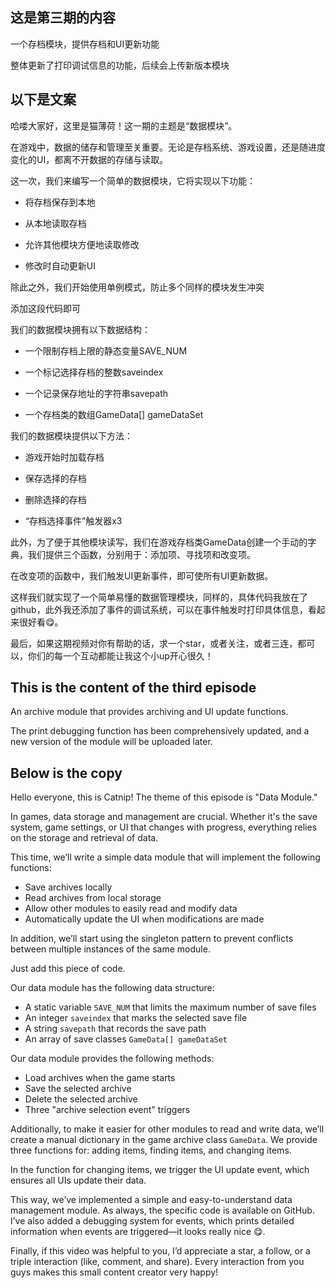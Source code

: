 ## 这是第三期的内容
一个存档模块，提供存档和UI更新功能

整体更新了打印调试信息的功能，后续会上传新版本模块

## 以下是文案
哈喽大家好，这里是猫薄荷！这一期的主题是“数据模块”。

在游戏中，数据的储存和管理至关重要。无论是存档系统、游戏设置，还是随进度变化的UI，都离不开数据的存储与读取。

这一次，我们来编写一个简单的数据模块，它将实现以下功能：

- 将存档保存到本地

- 从本地读取存档

- 允许其他模块方便地读取修改

- 修改时自动更新UI

除此之外，我们开始使用单例模式，防止多个同样的模块发生冲突

添加这段代码即可


我们的数据模块拥有以下数据结构：

- 一个限制存档上限的静态变量SAVE_NUM

- 一个标记选择存档的整数saveindex

- 一个记录保存地址的字符串savepath

- 一个存档类的数组GameData[] gameDataSet


我们的数据模块提供以下方法：

- 游戏开始时加载存档

- 保存选择的存档

- 删除选择的存档

- “存档选择事件”触发器x3


此外，为了便于其他模块读写，我们在游戏存档类GameData创建一个手动的字典，我们提供三个函数，分别用于：添加项、寻找项和改变项。

在改变项的函数中，我们触发UI更新事件，即可使所有UI更新数据。


这样我们就实现了一个简单易懂的数据管理模块，同样的，具体代码我放在了github，此外我还添加了事件的调试系统，可以在事件触发时打印具体信息，看起来很好看😋。


最后，如果这期视频对你有帮助的话，求一个star，或者关注，或者三连，都可以，你们的每一个互动都能让我这个小up开心很久！

## This is the content of the third episode  
An archive module that provides archiving and UI update functions.  

The print debugging function has been comprehensively updated, and a new version of the module will be uploaded later.  

## Below is the copy  
Hello everyone, this is Catnip! The theme of this episode is "Data Module."  

In games, data storage and management are crucial. Whether it's the save system, game settings, or UI that changes with progress, everything relies on the storage and retrieval of data.  

This time, we’ll write a simple data module that will implement the following functions:  

- Save archives locally  
- Read archives from local storage  
- Allow other modules to easily read and modify data  
- Automatically update the UI when modifications are made  

In addition, we’ll start using the singleton pattern to prevent conflicts between multiple instances of the same module.  

Just add this piece of code.  

Our data module has the following data structure:  

- A static variable `SAVE_NUM` that limits the maximum number of save files  
- An integer `saveindex` that marks the selected save file  
- A string `savepath` that records the save path  
- An array of save classes `GameData[] gameDataSet`  

Our data module provides the following methods:  

- Load archives when the game starts  
- Save the selected archive  
- Delete the selected archive  
- Three "archive selection event" triggers  

Additionally, to make it easier for other modules to read and write data, we’ll create a manual dictionary in the game archive class `GameData`. We provide three functions for: adding items, finding items, and changing items.  

In the function for changing items, we trigger the UI update event, which ensures all UIs update their data.  

This way, we’ve implemented a simple and easy-to-understand data management module. As always, the specific code is available on GitHub. I’ve also added a debugging system for events, which prints detailed information when events are triggered—it looks really nice 😋.  

Finally, if this video was helpful to you, I’d appreciate a star, a follow, or a triple interaction (like, comment, and share). Every interaction from you guys makes this small content creator very happy!


